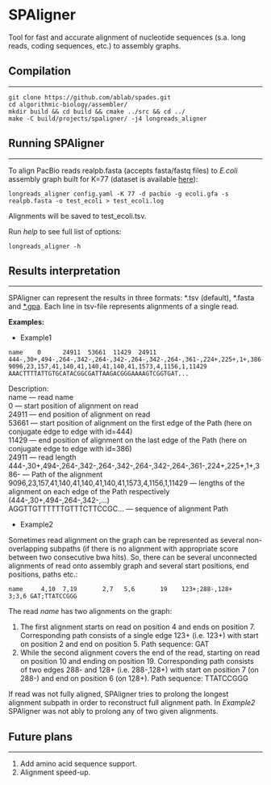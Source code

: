 # SPAligner

Tool for fast and accurate alignment of nucleotide sequences (s.a. long reads, coding sequences, etc.) to assembly graphs. 


## Compilation
---
    git clone https://github.com/ablab/spades.git
    cd algorithmic-biology/assembler/
    mkdir build && cd build && cmake ../src && cd ../
    make -C build/projects/spaligner/ -j4 longreads_aligner


## Running SPAligner
---

To align PacBio reads realpb.fasta (accepts fasta/fastq files) to *E.coli* assembly graph built for K=77 (dataset is available [here](https://figshare.com/s/004baf22fc1bfd758f5b "Figshare DB")):
``` 
longreads_aligner config.yaml -K 77 -d pacbio -g ecoli.gfa -s realpb.fasta -o test_ecoli > test_ecoli.log
```
Alignments will be saved to test_ecoli.tsv. 

Run *help* to see full list of options:
```
longreads_aligner -h
```


## Results interpretation
---
SPAligner can represent the results in three formats: *.tsv (default), *.fasta and [*.gpa](https://github.com/ocxtal/gpa "GPA-format spec").
Each line in tsv-file represents alignments of a single read.

**Examples:**

* Example1

```
name    0      24911  53661  11429  24911	444-,30+,494-,264-,342-,264-,342-,264-,342-,264-,361-,224+,225+,1+,386-	9096,23,157,41,140,41,140,41,140,41,1573,4,1156,1,11429	AAACTTTTATTGTGCATACGGCGATTAAGACGGGAAAAGTCGGTGAT...
```

Description:<br/>
name — read name<br/>
0 — start position of alignment on read<br/>
24911 — end position of  alignment on read<br/>
53661 — start position of alignment on the first edge of the Path (here on conjugate edge to edge with id=444)<br/>
11429 —  end position of alignment on the last edge of the Path (here on conjugate edge to edge with id=386)<br/>
24911 — read length<br/>
444-,30+,494-,264-,342-,264-,342-,264-,342-,264-,361-,224+,225+,1+,386- — Path of the alignment <br/>
9096,23,157,41,140,41,140,41,140,41,1573,4,1156,1,11429 — lengths of the alignment on each edge of the Path respectively (444-,30+,494-,264-,342-,...) <br/>
AGGTTGTTTTTTGTTTCTTCCGC... — sequence of alignment Path <br/>


* Example2<br/>

Sometimes read alignment on the graph can be represented as several non-overlapping subpaths (if there is no alignment with appropriate score between two consecutive bwa hits).
So, there can be several unconnected alignments of read onto assembly graph and several start positions, end positions, paths etc.:

```
name     4,10  7,19       2,7   5,6       19    123+;288-,128+       3;3,6 GAT;TTATCCGGG
```

The read *name* has two alignments on the graph:

1. The first alignment starts on read on position 4 and ends on position 7.
Corresponding path consists of a single edge 123+ (i.e. 123+) with start on position 2 and end on position 5.
Path sequence: GAT
2. While the second alignment covers the end of the read, starting on read on position 10 and ending on position 19. 
Corresponding path consists of two edges 288- and 128+ (i.e. 288-,128+) with start on position 7 (on 288-) and end on position 6 (on 128+).
Path sequence: TTATCCGGG


If read was not fully aligned, SPAligner tries to prolong the longest alignment subpath in order to reconstruct full alignment path. In *Example2* SPAligner was not ably to prolong any of two given alignments.



## Future plans 
---
1. Add amino acid sequence support.
2. Alignment speed-up.
